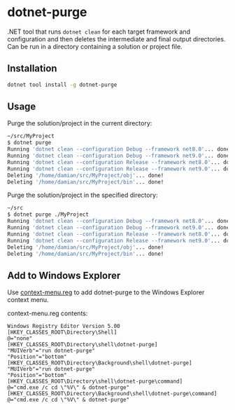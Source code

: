 # dotnet-purge

.NET tool that runs `dotnet clean` for each target framework and configuration and then deletes the intermediate and final output directories.
Can be run in a directory containing a solution or project file.

## Installation

```bash
dotnet tool install -g dotnet-purge
```

## Usage

Purge the solution/project in the current directory:

```bash
~/src/MyProject
$ dotnet purge
Running 'dotnet clean --configuration Debug --framework net8.0'... done!
Running 'dotnet clean --configuration Debug --framework net9.0'... done!
Running 'dotnet clean --configuration Release --framework net8.0'... done!
Running 'dotnet clean --configuration Release --framework net9.0'... done!
Deleting '/home/damian/src/MyProject/obj'... done!
Deleting '/home/damian/src/MyProject/bin'... done!
```

Purge the solution/project in the specified directory:

```bash
~/src
$ dotnet purge ./MyProject
Running 'dotnet clean --configuration Debug --framework net8.0'... done!
Running 'dotnet clean --configuration Debug --framework net9.0'... done!
Running 'dotnet clean --configuration Release --framework net8.0'... done!
Running 'dotnet clean --configuration Release --framework net9.0'... done!
Deleting '/home/damian/src/MyProject/obj'... done!
Deleting '/home/damian/src/MyProject/bin'... done!
```


## Add to Windows Explorer

Use [context-menu.reg](/context-menu.reg) to add dotnet-purge to the Windows Explorer context menu.

context-menu.reg contents:

```
Windows Registry Editor Version 5.00
[HKEY_CLASSES_ROOT\Directory\Shell]
@="none"
[HKEY_CLASSES_ROOT\Directory\shell\dotnet-purge]
"MUIVerb"="run dotnet-purge"
"Position"="bottom"
[HKEY_CLASSES_ROOT\Directory\Background\shell\dotnet-purge]
"MUIVerb"="run dotnet-purge"
"Position"="bottom"
[HKEY_CLASSES_ROOT\Directory\shell\dotnet-purge\command]
@="cmd.exe /c cd \"%V\" & dotnet-purge"
[HKEY_CLASSES_ROOT\Directory\Background\shell\dotnet-purge\command]
@="cmd.exe /c cd \"%V\" & dotnet-purge"
```